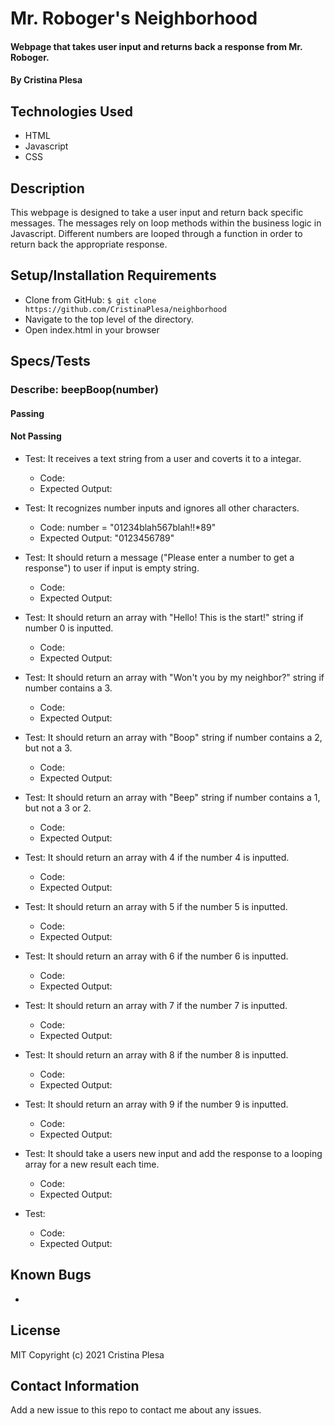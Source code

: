 # Mr. Roboger's Neighborhood

#### Webpage that takes user input and returns back a response from Mr. Roboger.

#### By Cristina Plesa

## Technologies Used

* HTML
* Javascript
* CSS

## Description

This webpage is designed to take a user input and return back specific messages. The messages rely on loop methods within the business logic in Javascript. Different numbers are looped through a function in order to return back the appropriate response.

## Setup/Installation Requirements

* Clone from GitHub: `$ git clone https://github.com/CristinaPlesa/neighborhood`
* Navigate to the top level of the directory.
* Open index.html in your browser

## Specs/Tests

### Describe: beepBoop(number)

#### Passing

#### Not Passing

* Test: It receives a text string from a user and coverts it to a integar.
  * Code: 
  * Expected Output:

* Test: It recognizes number inputs and ignores all other characters.
  * Code: number = "01234blah567blah!!*89"
  * Expected Output: "0123456789"

* Test: It should return a message ("Please enter a number to get a response") to user if input is empty string.
  * Code: 
  * Expected Output:

* Test: It should return an array with "Hello! This is the start!" string if number 0 is inputted.
  * Code: 
  * Expected Output:

* Test: It should return an array with "Won't you by my neighbor?" string if number contains a 3.
  * Code: 
  * Expected Output:

* Test: It should return an array with "Boop" string if number contains a 2, but not a 3.
  * Code: 
  * Expected Output:

* Test: It should return an array with "Beep" string if number contains a 1, but not a 3 or 2.
  * Code: 
  * Expected Output:

* Test: It should return an array with 4 if the number 4 is inputted.
  * Code: 
  * Expected Output:

* Test: It should return an array with 5 if the number 5 is inputted.
  * Code: 
  * Expected Output:

* Test: It should return an array with 6 if the number 6 is inputted.
  * Code: 
  * Expected Output:

* Test: It should return an array with 7 if the number 7 is inputted.
  * Code: 
  * Expected Output:

* Test: It should return an array with 8 if the number 8 is inputted.
  * Code: 
  * Expected Output:

* Test: It should return an array with 9 if the number 9 is inputted.
  * Code: 
  * Expected Output:

* Test: It should take a users new input and add the response to a looping array for a new result each time.
  * Code: 
  * Expected Output:

* Test: 
  * Code: 
  * Expected Output:

## Known Bugs

* 

## License

MIT Copyright (c) 2021 Cristina Plesa

## Contact Information

Add a new issue to this repo to contact me about any issues.